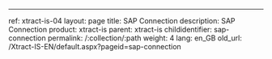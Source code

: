 ---
ref: xtract-is-04
layout: page
title: SAP Connection
description: SAP Connection
product: xtract-is
parent: xtract-is
childidentifier: sap-connection
permalink: /:collection/:path
weight: 4
lang: en_GB
old_url: /Xtract-IS-EN/default.aspx?pageid=sap-connection
